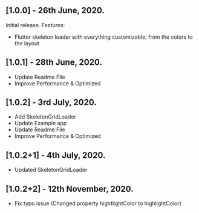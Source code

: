 ## [1.0.0] - 26th June, 2020.

Initial release.
Features:

- Flutter skeleton loader with everything customizable, from the colors to the layout

## [1.0.1] - 28th June, 2020.

- Update Readme File
- Improve Performance & Optimized

## [1.0.2] - 3rd July, 2020.

- Add SkeletonGridLoader
- Update Example app
- Update Readme File
- Improve Performance & Optimized

## [1.0.2+1] - 4th July, 2020.

- Updated SkeletonGridLoader

## [1.0.2+2] - 12th November, 2020.

- Fix typo issue (Changed property hightlightColor to highlightColor)
